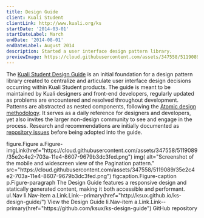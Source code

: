 ```yaml
---
title: Design Guide
client: Kuali Student
clientLink: http://www.kuali.org/ks
startDate: '2014-03-01'
startDateLabel: March
endDate: '2014-08-01'
endDateLabel: August 2014
description: Started a user interface design pattern library.
previewImage: https://cloud.githubusercontent.com/assets/347558/5119089/35e2c4e2-703a-11e4-8607-9679b3dc3fed.png
---
```


The [Kuali Student Design Guide](http://ksux.github.io/ks-design-guide/) is an initial foundation for a design pattern library created to centralize and articulate user interface design decisions occurring within Kuali Student products. The guide is meant to be maintained by Kuali designers and front-end developers, regularly updated as problems are encountered and resolved throughout development. Patterns are abstracted as nested components, following the [Atomic design methodology](http://bradfrost.com/blog/post/atomic-web-design/). It serves as a daily reference for designers and developers, yet also invites the larger non-design community to see and engage in the process. Research and recommendations are initially documented as [repository issues](https://github.com/ksux/ks-design-guide/issues) before being adopted into the guide.

<jade>
figure.Figure
  a.Figure-imgLink(href="https://cloud.githubusercontent.com/assets/347558/5119089/35e2c4e2-703a-11e4-8607-9679b3dc3fed.png")
    img(
      alt="Screenshot of the mobile and widescreen view of the Pagination pattern."
      src="https://cloud.githubusercontent.com/assets/347558/5119089/35e2c4e2-703a-11e4-8607-9679b3dc3fed.png")
  figcaption.Figure-caption
    p.Figure-paragraph The Design Guide features a responsive design and statically generated content, making it both accessible and performant.
    ul.Nav
      li.Nav-item
        a.Link.Link--primary(href="http://ksux.github.io/ks-design-guide/") View the Design Guide
      li.Nav-item
        a.Link.Link--primary(href="https://github.com/ksux/ks-design-guide") GitHub repository
</jade>
